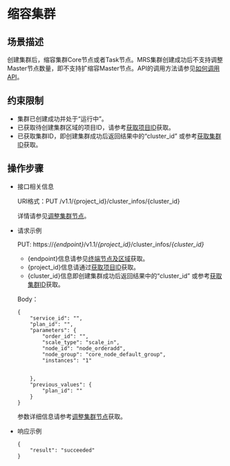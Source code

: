 # 缩容集群<a name="mrs_02_0114"></a>

## 场景描述<a name="section1899720324342"></a>

创建集群后，缩容集群Core节点或者Task节点。MRS集群创建成功后不支持调整Master节点数量，即不支持扩缩容Master节点。API的调用方法请参见[如何调用API](构造请求.md)。

## 约束限制<a name="section531216497349"></a>

-   集群已创建成功并处于“运行中”。
-   已获取待创建集群区域的项目ID，请参考[获取项目ID](获取项目ID.md)获取。
-   已获取集群ID，即创建集群成功后返回结果中的“cluster\_id” 或参考[获取集群ID](获取MRS集群信息.md#section177891315153619)获取。

## 操作步骤<a name="section8320171395114"></a>

-   接口相关信息

    URI格式：PUT /v1.1/\{project\_id\}/cluster\_infos/\{cluster\_id\}

    详情请参见[调整集群节点](调整集群节点.md)。

-   请求示例

    PUT: https://_\{endpoint\}_/v1.1/_\{project\_id\}_/cluster\_infos/_\{cluster\_id\}_

    -   \{endpoint\}信息请参见[终端节点及区域](https://developer.huaweicloud.com/endpoint?MRS)获取。
    -   \{project\_id\}信息请通过[获取项目ID](获取项目ID.md)获取。
    -   \{cluster\_id\}信息即创建集群成功后返回结果中的“cluster\_id” 或参考[获取集群ID](获取MRS集群信息.md#section177891315153619)获取。

    Body：

    ```
    { 
        "service_id": "",  
        "plan_id": "",  
        "parameters": { 
            "order_id": "",  
            "scale_type": "scale_in",  
            "node_id": "node_orderadd",  
            "node_group": "core_node_default_group",
            "instances": "1"  
    
     
        },  
        "previous_values": { 
            "plan_id": "" 
        } 
    }
    ```

    参数详细信息请参考[调整集群节点](调整集群节点.md)获取。

-   响应示例

    ```
    {
    	"result": "succeeded"
    }
    ```


